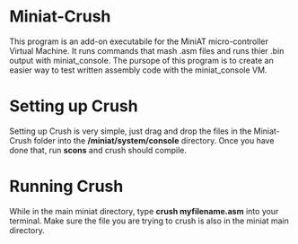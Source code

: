 # Miniat-Crush
This program is an add-on executabile for the MiniAT micro-controller Virtual Machine. It runs commands that mash .asm files and runs thier .bin output with miniat_console. The pursope of this program is to create an easier way to test written assembly code with the miniat_console VM.   

# Setting up Crush 
Setting up Crush is very simple, just drag and drop the files in the Miniat-Crush folder into the <strong>/miniat/system/console</strong> directory. Once you have done that, run <strong>scons</strong> and crush should compile.

# Running Crush
While in the main miniat directory, type <strong>crush myfilename.asm</strong> into your terminal. Make sure the file you are trying to crush is also in the miniat main directory.